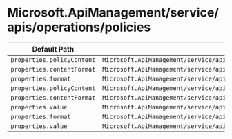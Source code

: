 # Microsoft.ApiManagement/service/apis/operations/policies

| Default Path | Alias |
|---|---|
| `properties.policyContent` | `Microsoft.ApiManagement/service/apis/operations/policies/policyContent` |
| `properties.contentFormat` | `Microsoft.ApiManagement/service/apis/operations/policies/contentFormat` |
| `properties.format` | `Microsoft.ApiManagement/service/apis/operations/policies/format` |
| `properties.policyContent` | `Microsoft.ApiManagement/service/apis/operations/policies/policy.policyContent` |
| `properties.contentFormat` | `Microsoft.ApiManagement/service/apis/operations/policies/policy.contentFormat` |
| `properties.value` | `Microsoft.ApiManagement/service/apis/operations/policies/policy.value` |
| `properties.format` | `Microsoft.ApiManagement/service/apis/operations/policies/policy.format` |
| `properties.value` | `Microsoft.ApiManagement/service/apis/operations/policies/value` |

